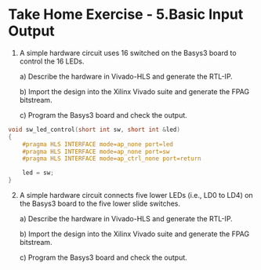 # Take Home Exercise - 5.Basic Input Output


1. A simple hardware circuit uses 16 switched on the Basys3 board to control the 16 LEDs.

    a) Describe the hardware in Vivado-HLS and generate the RTL-IP.

    b) Import the design into the Xilinx Vivado suite and generate the FPAG bitstream.

    c) Program the Basys3 board and check the output.


```c
void sw_led_control(short int sw, short int &led)
{
	#pragma HLS INTERFACE mode=ap_none port=led
	#pragma HLS INTERFACE mode=ap_none port=sw
	#pragma HLS INTERFACE mode=ap_ctrl_none port=return

	led = sw;
}

```

2. A simple hardware circuit connects five lower LEDs (i.e., LD0 to LD4) on the Basys3 board to the five lower slide switches.

    a) Describe the hardware in Vivado-HLS and generate the RTL-IP.

    b) Import the design into the Xilinx Vivado suite and generate the FPAG bitstream.

    c) Program the Basys3 board and check the output.

```c

```
